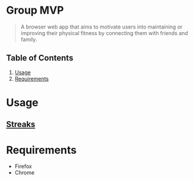 # Group MVP

> A browser web app that aims to motivate users into maintaining or improving their physical fitness by connecting them with friends and family.

## Table of Contents

1. [Usage](#Usage)
2. [Requirements](#requirements)

# Usage

## [Streaks](https://hrla35-mvp.web.app/)

# Requirements

 - Firefox
 - Chrome
